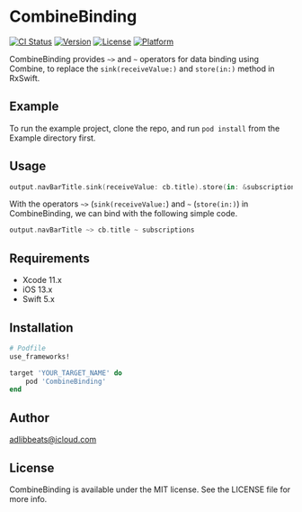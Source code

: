 # CombineBinding

[![CI Status](https://img.shields.io/travis/adlibbeats@icloud.com/CombineBinding.svg?style=flat)](https://travis-ci.org/adlibbeats@icloud.com/CombineBinding)
[![Version](https://img.shields.io/cocoapods/v/CombineBinding.svg?style=flat)](https://cocoapods.org/pods/CombineBinding)
[![License](https://img.shields.io/cocoapods/l/CombineBinding.svg?style=flat)](https://cocoapods.org/pods/CombineBinding)
[![Platform](https://img.shields.io/cocoapods/p/CombineBinding.svg?style=flat)](https://cocoapods.org/pods/CombineBinding)

CombineBinding provides `~>` and `~` operators for data binding using Combine, to replace the `sink(receiveValue:)` and `store(in:)` method in RxSwift.

## Example

To run the example project, clone the repo, and run `pod install` from the Example directory first.

## Usage

```Swift
output.navBarTitle.sink(receiveValue: cb.title).store(in: &subscriptions)
```

With the operators `~>` (`sink(receiveValue:`) and `~` (`store(in:)`) in CombineBinding, we can bind with the following simple code.

```Swift
output.navBarTitle ~> cb.title ~ subscriptions
```

## Requirements

* Xcode 11.x
* iOS 13.x
* Swift 5.x

## Installation

```ruby
# Podfile
use_frameworks!

target 'YOUR_TARGET_NAME' do
    pod 'CombineBinding'
end
```

## Author

adlibbeats@icloud.com

## License

CombineBinding is available under the MIT license. See the LICENSE file for more info.
